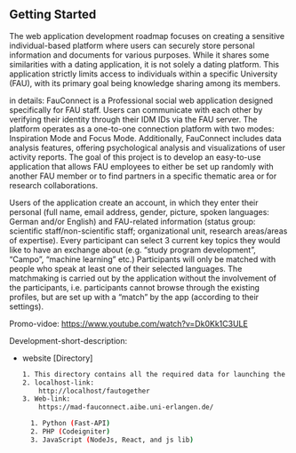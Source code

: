 ## Getting Started

The web application development roadmap focuses on creating a sensitive individual-based platform where users can securely store personal information and documents for various purposes. While it shares some similarities with a dating application, it is not solely a dating platform. This application strictly limits access to individuals within a specific University (FAU), with its primary goal being knowledge sharing among its members.


in details:
FauConnect is a Professional social web application designed specifically for FAU staff. Users can communicate with each other by verifying their identity through their IDM IDs via the FAU server. The platform operates as a one-to-one connection platform with two modes: Inspiration Mode and Focus Mode. Additionally, FauConnect includes data analysis features, offering psychological analysis and visualizations of user activity reports.
The goal of this project is to develop an easy-to-use application that allows FAU employees to either be set up randomly with another FAU member or to find partners in a specific thematic area or for research collaborations.

Users of the application create an account, in which they enter their personal (full name, email address, gender, picture, spoken languages: German and/or English) and FAU-related information (status group: scientific staff/non-scientific staff; organizational unit, research areas/areas of expertise). Every participant can select 3 current key topics they would like to have an exchange about (e.g. “study program development”, “Campo”, “machine learning” etc.) Participants will only be matched with people who speak at least one of their selected languages. The matchmaking is carried out by the application without the involvement of the participants, i.e. participants cannot browse through the existing profiles, but are set up with a “match” by the app (according to their settings).

Promo-vidoe:
https://www.youtube.com/watch?v=Dk0Kk1C3ULE

Development-short-description: 
* website [Directory]
  ```sh
  1. This directory contains all the required data for launching the client-view web application.
  2. localhost-link: 
      http://localhost/fautogether
  3. Web-link:
      https://mad-fauconnect.aibe.uni-erlangen.de/
  ```


  ```sh
    1. Python (Fast-API)
    2. PHP (Codeigniter)
    3. JavaScript (NodeJs, React, and js lib)
  ```
